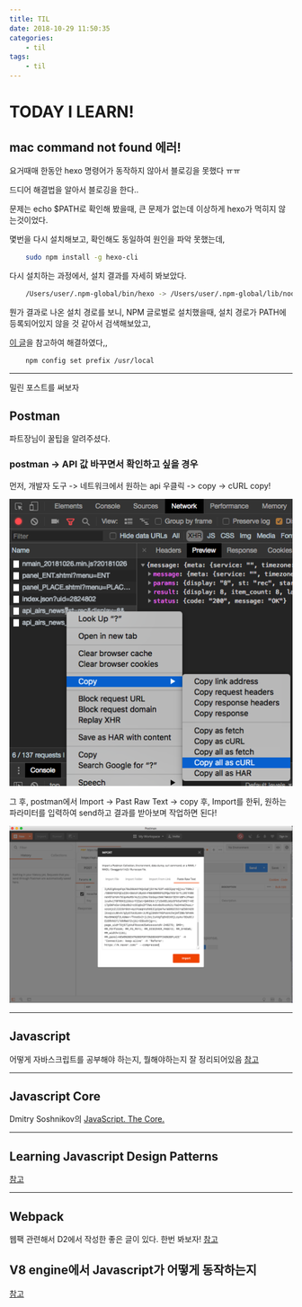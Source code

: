 ```yaml
---
title: TIL
date: 2018-10-29 11:50:35
categories:
    - til
tags:
    - til
---
```


# TODAY I LEARN!

## mac command not found 에러!

요거때매 한동안 hexo 명령어가 동작하지 않아서 블로깅을 못했다 ㅠㅠ

드디어 해결법을 알아서 블로깅을 한다..

문제는 echo $PATH로 확인해 봤을때, 큰 문제가 없는데 이상하게 hexo가 먹히지 않는것이었다.

몇번을 다시 설치해보고, 확인해도 동일하여 원인을 파악 못했는데,

``` bash
    sudo npm install -g hexo-cli
```
다시 설치하는 과정에서, 설치 결과를 자세히 봐보았다.

``` bash
    /Users/user/.npm-global/bin/hexo -> /Users/user/.npm-global/lib/node_modules/hexo-cli/bin/hexo
```

뭔가 결과로 나온 설치 경로를 보니, NPM 글로벌로 설치했을때, 설치 경로가 PATH에 등록되어있지 않을 것 같아서 검색해보았고,

[이 글](https://stackoverflow.com/questions/15054388/global-node-modules-not-installing-correctly-command-not-found)을 참고하여 해결하였다,,


``` bash
    npm config set prefix /usr/local
```

---

밀린 포스트를 써보자

## Postman

파트장님이 꿀팁을 알려주셨다.

### postman -> API 값 바꾸면서 확인하고 싶을 경우

먼저, 개발자 도구 -> 네트워크에서 원하는 api 우클릭 -> copy -> cURL copy!

![](/images/postman_example1.png)

그 후, postman에서 Import -> Past Raw Text -> copy 후, Import를 한뒤, 원하는 파라미터를 입력하여 send하고 결과를 받아보며 작업하면 된다!

![](/images/postman_example2.png)

---

## Javascript

어떻게 자바스크립트를 공부해야 하는지, 뭘해야하는지 잘 정리되어있음
[참고](http://jstherightway.org/ko-kr/#patterns)

---

## Javascript Core
Dmitry Soshnikov의 [JavaScript. The Core.](http://dmitrysoshnikov.com/ecmascript/javascript-the-core/)

---

## Learning Javascript Design Patterns
[참고](https://addyosmani.com/resources/essentialjsdesignpatterns/book/)

---

## Webpack

웹팩 관련해서 D2에서 작성한 좋은 글이 있다. 한번 봐보자!
[참고](https://d2.naver.com/helloworld/0239818)

## V8 engine에서 Javascript가 어떻게 동작하는지

[참고](https://blog.sessionstack.com/how-javascript-works-inside-the-v8-engine-5-tips-on-how-to-write-optimized-code-ac089e62b12e)
